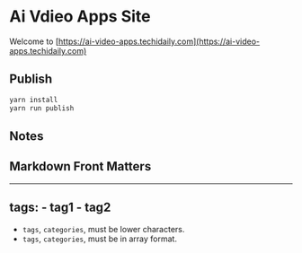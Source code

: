 # Ai Vdieo Apps Site

Welcome to [https://ai-video-apps.techidaily.com](https://ai-video-apps.techidaily.com)

## Publish

```bash
yarn install
yarn run publish
```

## Notes

## Markdown Front Matters

---
tags:
    - tag1
    - tag2
---

- `tags`, `categories`, must be lower characters.
- `tags`, `categories`, must be in array format.